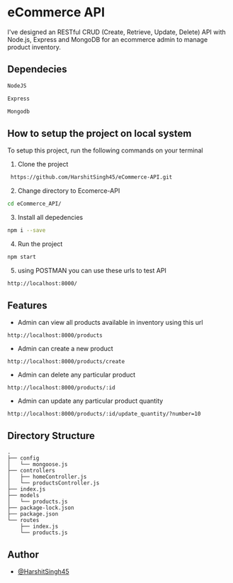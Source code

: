 
# eCommerce API

I've designed an RESTful CRUD (Create, Retrieve, Update, Delete) API with Node.js, Express and MongoDB for an ecommerce admin to manage product inventory.

## Dependecies

```bash
NodeJS
```

```bash
Express
```

```bash
Mongodb
```
## How to setup the project on local system

To setup this project, run the following commands on your terminal

 1. Clone the project

```bash
 https://github.com/HarshitSingh45/eCommerce-API.git
```

2. Change directory to Ecomerce-API 

```bash
cd eCommerce_API/
```

3. Install all depedencies

```bash
npm i --save
```

4. Run the project

```bash
npm start
```

5. using POSTMAN you can use these urls to test API

```bash
http://localhost:8000/
```





## Features

- Admin can view all products available in inventory using this url

```
http://localhost:8000/products
```
- Admin can create a new product

```
http://localhost:8000/products/create
```
- Admin can delete any particular product

```
http://localhost:8000/products/:id
```
- Admin can update any particular product quantity

```
http://localhost:8000/products/:id/update_quantity/?number=10
```


## Directory Structure

```
.
├── config
│   └── mongoose.js
├── controllers
│   ├── homeController.js
│   └── productsController.js
├── index.js
├── models
│   └── products.js
├── package-lock.json
├── package.json
└── routes
    ├── index.js
    └── products.js

```

## Author

- [@HarshitSingh45](https://www.github.com/HarshitSingh45)

